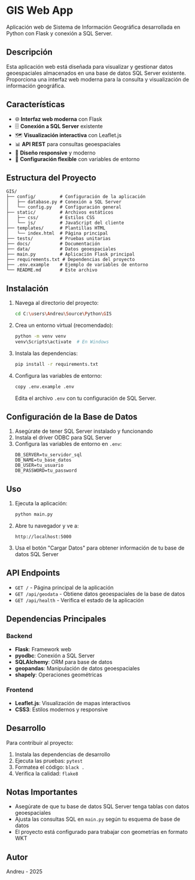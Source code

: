 # GIS Web App

Aplicación web de Sistema de Información Geográfica desarrollada en Python con Flask y conexión a SQL Server.

## Descripción

Esta aplicación web está diseñada para visualizar y gestionar datos geoespaciales almacenados en una base de datos SQL Server existente. Proporciona una interfaz web moderna para la consulta y visualización de información geográfica.

## Características

- 🌐 **Interfaz web moderna** con Flask
- 🗄️ **Conexión a SQL Server** existente
- 🗺️ **Visualización interactiva** con Leaflet.js
- 📊 **API REST** para consultas geoespaciales
- 🎨 **Diseño responsive** y moderno
- 🔧 **Configuración flexible** con variables de entorno

## Estructura del Proyecto

```
GIS/
├── config/         # Configuración de la aplicación
│   ├── database.py # Conexión a SQL Server
│   └── config.py   # Configuración general
├── static/         # Archivos estáticos
│   ├── css/        # Estilos CSS
│   └── js/         # JavaScript del cliente
├── templates/      # Plantillas HTML
│   └── index.html  # Página principal
├── tests/          # Pruebas unitarias
├── docs/           # Documentación
├── data/           # Datos geoespaciales
├── main.py         # Aplicación Flask principal
├── requirements.txt # Dependencias del proyecto
├── .env.example    # Ejemplo de variables de entorno
└── README.md       # Este archivo
```

## Instalación

1. Navega al directorio del proyecto:
   ```bash
   cd C:\users\Andreu\Source\Python\GIS
   ```

2. Crea un entorno virtual (recomendado):
   ```bash
   python -m venv venv
   venv\Scripts\activate  # En Windows
   ```

3. Instala las dependencias:
   ```bash
   pip install -r requirements.txt
   ```

4. Configura las variables de entorno:
   ```bash
   copy .env.example .env
   ```
   Edita el archivo `.env` con tu configuración de SQL Server.

## Configuración de la Base de Datos

1. Asegúrate de tener SQL Server instalado y funcionando
2. Instala el driver ODBC para SQL Server
3. Configura las variables de entorno en `.env`:
   ```
   DB_SERVER=tu_servidor_sql
   DB_NAME=tu_base_datos
   DB_USER=tu_usuario
   DB_PASSWORD=tu_password
   ```

## Uso

1. Ejecuta la aplicación:
   ```bash
   python main.py
   ```

2. Abre tu navegador y ve a:
   ```
   http://localhost:5000
   ```

3. Usa el botón "Cargar Datos" para obtener información de tu base de datos SQL Server

## API Endpoints

- `GET /` - Página principal de la aplicación
- `GET /api/geodata` - Obtiene datos geoespaciales de la base de datos
- `GET /api/health` - Verifica el estado de la aplicación

## Dependencias Principales

### Backend
- **Flask**: Framework web
- **pyodbc**: Conexión a SQL Server
- **SQLAlchemy**: ORM para base de datos
- **geopandas**: Manipulación de datos geoespaciales
- **shapely**: Operaciones geométricas

### Frontend
- **Leaflet.js**: Visualización de mapas interactivos
- **CSS3**: Estilos modernos y responsive

## Desarrollo

Para contribuir al proyecto:

1. Instala las dependencias de desarrollo
2. Ejecuta las pruebas: `pytest`
3. Formatea el código: `black .`
4. Verifica la calidad: `flake8`

## Notas Importantes

- Asegúrate de que tu base de datos SQL Server tenga tablas con datos geoespaciales
- Ajusta las consultas SQL en `main.py` según tu esquema de base de datos
- El proyecto está configurado para trabajar con geometrías en formato WKT

## Autor

Andreu - 2025
